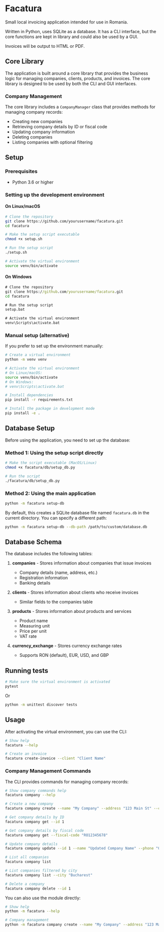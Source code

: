# Facatura

Small local invoicing application intended for use in Romania.

Written in Python, uses SQLite as a database. It has a CLI interface, but the core functions are kept in library and could also be used by a GUI.

Invoices will be output to HTML or PDF.

## Core Library

The application is built around a core library that provides the business logic for managing companies, clients, products, and invoices. The core library is designed to be used by both the CLI and GUI interfaces.

### Company Management

The core library includes a `CompanyManager` class that provides methods for managing company records:

- Creating new companies
- Retrieving company details by ID or fiscal code
- Updating company information
- Deleting companies
- Listing companies with optional filtering

## Setup

### Prerequisites

- Python 3.6 or higher

### Setting up the development environment

#### On Linux/macOS

```bash
# Clone the repository
git clone https://github.com/yourusername/facatura.git
cd facatura

# Make the setup script executable
chmod +x setup.sh

# Run the setup script
./setup.sh

# Activate the virtual environment
source venv/bin/activate
```

#### On Windows

```cmd
# Clone the repository
git clone https://github.com/yourusername/facatura.git
cd facatura

# Run the setup script
setup.bat

# Activate the virtual environment
venv\Scripts\activate.bat
```

### Manual setup (alternative)

If you prefer to set up the environment manually:

```bash
# Create a virtual environment
python -m venv venv

# Activate the virtual environment
# On Linux/macOS:
source venv/bin/activate
# On Windows:
# venv\Scripts\activate.bat

# Install dependencies
pip install -r requirements.txt

# Install the package in development mode
pip install -e .
```

## Database Setup

Before using the application, you need to set up the database:

### Method 1: Using the setup script directly

```bash
# Make the script executable (MacOS/Linux)
chmod +x facatura/db/setup_db.py

# Run the script
./facatura/db/setup_db.py
```

### Method 2: Using the main application

```bash
python -m facatura setup-db
```

By default, this creates a SQLite database file named `facatura.db` in the current directory. You can specify a different path:

```bash
python -m facatura setup-db --db-path /path/to/custom/database.db
```

## Database Schema

The database includes the following tables:

1. **companies** - Stores information about companies that issue invoices
   - Company details (name, address, etc.)
   - Registration information
   - Banking details

2. **clients** - Stores information about clients who receive invoices
   - Similar fields to the companies table

3. **products** - Stores information about products and services
   - Product name
   - Measuring unit
   - Price per unit
   - VAT rate

4. **currency_exchange** - Stores currency exchange rates
   - Supports RON (default), EUR, USD, and GBP

## Running tests

```bash
# Make sure the virtual environment is activated
pytest
```
Or
```bash
python -m unittest discover tests
```

## Usage

After activating the virtual environment, you can use the CLI:

```bash
# Show help
facatura --help

# Create an invoice
facatura create-invoice --client "Client Name"
```

### Company Management Commands

The CLI provides commands for managing company records:

```bash
# Show company commands help
facatura company --help

# Create a new company
facatura company create --name "My Company" --address "123 Main St" --city "Bucharest" --registration-number "J40/1234/2023" --fiscal-code "RO12345678"

# Get company details by ID
facatura company get --id 1

# Get company details by fiscal code
facatura company get --fiscal-code "RO12345678"

# Update company details
facatura company update --id 1 --name "Updated Company Name" --phone "0123456789"

# List all companies
facatura company list

# List companies filtered by city
facatura company list --city "Bucharest"

# Delete a company
facatura company delete --id 1
```

You can also use the module directly:

```bash
# Show help
python -m facatura --help

# Company management
python -m facatura company create --name "My Company" --address "123 Main St" --city "Bucharest" --registration-number "J40/1234/2023" --fiscal-code "RO12345678"
```
